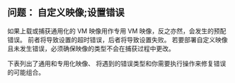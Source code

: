## <a name="issue-custom-image-provisioning-errors"></a>问题： 自定义映像;设置错误
如果上载或捕获通用化的 VM 映像用作专用 VM 映像，反之亦然，会发生的预配错误。 前者将导致设置的超时错误，后者将导致设置失败。 若要部署自定义映像且未发生错误，必须确保映像的类型不会在捕获过程中更改。

下表列出了通用和专用化映像、 将遇到的错误类型和你需要执行操作来修复错误的可能组合。

